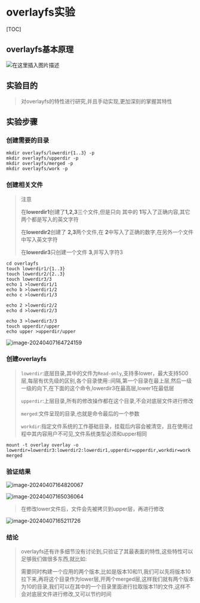 # overlayfs实验



[TOC]

## overlayfs基本原理

![在这里插入图片描述](https://cdn.jsdelivr.net/gh/2822132073/image/202404071641068.png)



##  实验目的

> 对overlayfs的特性进行研究,并且手动实现,更加深刻的掌握其特性

## 实验步骤

### 创建需要的目录



```shell
mkdir overlayfs/lowerdir{1..3} -p
mkdir overlayfs/upperdir -p
mkdir overlayfs/merged -p
mkdir overlayfs/work -p
```

### 创建相关文件

> 注意
>
> 在**lowerdir1**创建了**1,2,3**三个文件,但是只向 其中的 **1**写入了正确内容,其它两个都是写入的英文字符
>
> 在**lowerdir2**创建了 **2,3**两个文件,在 **2**中写入了正确的数字,在另外一个文件中写入英文字符
>
> 在**lowerdir3**只创建一个文件 **3**,并写入字符3

```shell
cd overlayfs
touch lowerdir1/{1..3}
touch lowerdir2/{2..3}
touch lowerdir3/3 
echo 1 >lowerdir1/1
echo b >lowerdir1/2
echo c >lowerdir1/3

echo 2 >lowerdir2/2
echo d >lowerdir2/3

echo 3 >lowerdir3/3
touch upperdir/upper 
echo upper >upperdir/upper
```



![image-20240407164724159](https://cdn.jsdelivr.net/gh/2822132073/image/202404071647187.png)

### 创建overlayfs

> `lowerdir`:底层目录,其中的文件为`Read-only`,支持多lower，最大支持500层,每层有优先级的区别,各个目录使用`:`间隔,第一个目录在最上层,然后一级一级的向下,在下面的这个命令,lowerdir3在最高层,lower1在最低层
>
> `upperdir`:上层目录,所有的修改操作都在这个目录,不会对底层文件进行修改
>
> `merged`:文件呈现的目录,也就是命令最后的一个参数
>
> `workdir`:指定文件系统的工作基础目录，挂载后内容会被清空，且在使用过程中其内容用户不可见,文件系统类型必须和upper相同

```shell
mount -t overlay overlay -o lowerdir=lowerdir3:lowerdir2:lowerdir1,upperdir=upperdir,workdir=work merged
```



### 验证结果

![image-20240407164820067](https://cdn.jsdelivr.net/gh/2822132073/image/202404071648258.png)

![image-20240407165036064](https://cdn.jsdelivr.net/gh/2822132073/image/202404071650087.png)



>  在修改lower文件后，文件会先被拷贝到upper层，再进行修改

![image-20240407165211726](https://cdn.jsdelivr.net/gh/2822132073/image/202404071652964.png)

### 结论

> overlayfs还有许多细节没有讨论到,只验证了其最表面的特性,这些特性可以足够我们做很多东西,就比如:
>
> 需要同时构建一个应用的两个版本,比如是版本10和11,我们可以先将版本10拉下来,再将这个目录作为lower层,开两个merged层,这样我们就有两个版本为10的目录,我们可以在其中的一个目录里面进行拉取版本11的文件,这样不会对底层文件进行修改,又可以节约时间
